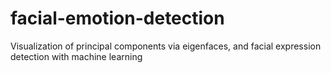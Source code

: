 # facial-emotion-detection
Visualization of principal components via eigenfaces, and facial expression detection with machine learning

